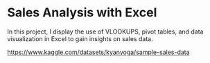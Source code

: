 # Sales Analysis with Excel

In this project, I display the use of VLOOKUPS, pivot tables, and data visualization in Excel to gain insights on sales data.

https://www.kaggle.com/datasets/kyanyoga/sample-sales-data
